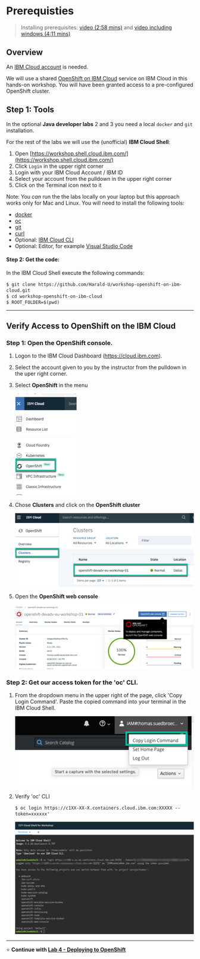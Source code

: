 # Prerequisties

> Installing prerequisites: [video (2:58 mins)](https://youtu.be/c5CtqijWXL4) and [video including windows (4:11 mins)](https://youtu.be/53XccO3NNn8)

## Overview 

An [IBM Cloud account](https://cloud.ibm.com/registration) is needed. 

We will use a shared [OpenShift on IBM Cloud](https://cloud.ibm.com/kubernetes/catalog/openshiftcluster) service on IBM Cloud in this hands-on workshop. You will have been granted access to a pre-configured OpenShift cluster.


## Step 1: Tools

In the optional **Java developer labs** 2 and 3 you need a local `docker` and `git` installation.

For the rest of the labs we will use the (unofficial) **IBM Cloud Shell**:

1. Open [https://workshop.shell.cloud.ibm.com/](https://workshop.shell.cloud.ibm.com/)
2. Click `Login` in the upper right corner
3. Login with your IBM Cloud Account / IBM ID
4. Select your account from the pulldown in the upper right corner
5. Click on the Terminal icon next to it


Note: You *can* run the the labs locally on your laptop but this approach works only for Mac and Linux. You will need to install the following tools:

- [docker](https://docs.docker.com/install/)
- [oc](https://cloud.ibm.com/docs/containers?topic=containers-cs_cli_install#cli_oc)
- [git](https://git-scm.com/book/en/v2/Getting-Started-Installing-Git) 
- [curl](https://curl.haxx.se/download.html)
- Optional: [IBM Cloud CLI](https://cloud.ibm.com/docs/home/tools)
- Optional: Editor, for example [Visual Studio Code](https://code.visualstudio.com/) 

#### Step 2: Get the code:

In the IBM Cloud Shell execute the following commands:

```
$ git clone https://github.com/Harald-U/workshop-openshift-on-ibm-cloud.git
$ cd workshop-openshift-on-ibm-cloud
$ ROOT_FOLDER=$(pwd)
```

---

## Verify Access to OpenShift on the IBM Cloud

### Step 1: Open the OpenShift console. 

1. Logon to the IBM Cloud Dashboard (https://cloud.ibm.com).

2. Select the account given to you by the instructor from the pulldown in the uper right corner.

3. Select **OpenShift** in the menu

    ![Select Open Shift in the menu](images/os-registry-01.png)

4. Chose **Clusters** and click on the **OpenShift cluster**

    ![Chose Clusters and click on your OpenShift cluster](images/os-registry-02.png)

4. Open the **OpenShift web console**

    ![Open the OpenShift web console](images/os-registry-03.png)

### Step 2: Get our access token for the 'oc' CLI. 


1. From the dropdown menu in the upper right of the page, click 'Copy Login Command'. Paste the copied command into your terminal in the IBM Cloud Shell.

    ![Key](images/os-key-01.png)

2. Verify 'oc' CLI

    ```
    $ oc login https://c1XX-XX-X.containers.cloud.ibm.com:XXXXX --token=xxxxxx'
    ```

    ![oc login in cloudshell](images/oc-login-cloudshell.png)
---


:star: __Continue with [Lab 4 - Deploying to OpenShift](4-openshift.md)__

